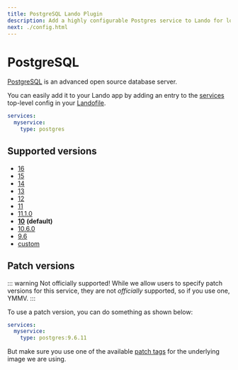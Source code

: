 ```yaml
---
title: PostgreSQL Lando Plugin
description: Add a highly configurable Postgres service to Lando for local development with all the power of Docker and Docker Compose.
next: ./config.html
---
```


# PostgreSQL

[PostgreSQL](https://www.postgresql.org/) is an advanced open source database server.

You can easily add it to your Lando app by adding an entry to the [services](https://docs.lando.dev/services/lando-3.html) top-level config in your [Landofile](https://docs.lando.dev/landofile/).

```yaml
services:
  myservice:
    type: postgres
```

## Supported versions

*   [16](https://hub.docker.com/r/bitnamilegacy/postgresql/tags?name=16.)
*   [15](https://hub.docker.com/r/bitnamilegacy/postgresql/tags?name=15.)
*   [14](https://hub.docker.com/r/bitnamilegacy/postgresql/tags?name=14.)
*   [13](https://hub.docker.com/r/bitnamilegacy/postgresql/tags?name=13.)
*   [12](https://hub.docker.com/r/bitnamilegacy/postgresql/tags?name=12.)
*   [11](https://hub.docker.com/r/bitnamilegacy/postgresql/tags?name=11.)
*   [11.1.0](https://hub.docker.com/r/bitnamilegacy/postgresql/tags?name=11.1.)
*   **[10](https://hub.docker.com/r/bitnamilegacy/postgresql/tags?name=10.)** **(default)**
*   [10.6.0](https://hub.docker.com/r/bitnamilegacy/postgresql/tags?name=10.6.)
*   [9.6](https://hub.docker.com/r/bitnamilegacy/postgresql/tags?name=9.6)
*   [custom](https://docs.lando.dev/services/lando-3.html#overrides)

## Patch versions

::: warning Not officially supported!
While we allow users to specify patch versions for this service, they are not *officially* supported, so if you use one, YMMV.
:::

To use a patch version, you can do something as shown below:

```yaml
services:
  myservice:
    type: postgres:9.6.11
```

But make sure you use one of the available [patch tags](https://hub.docker.com/r/bitnamilegacy/postgresql/tags) for the underlying image we are using.

